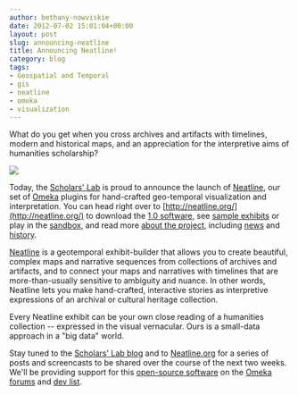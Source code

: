 ```yaml
---
author: bethany-nowviskie
date: 2012-07-02 15:01:04+00:00
layout: post
slug: announcing-neatline
title: Announcing Neatline!
category: blog
tags:
- Geospatial and Temporal
- gis
- neatline
- omeka
- visualization
---
```


What do you get when you cross archives and artifacts with timelines, modern and historical maps, and an appreciation for the interpretive aims of humanities scholarship?

[![](http://static.scholarslab.org/wp-content/uploads/2012/07/Screen-shot-2012-07-02-at-10.36.28-AM1.png)](http://www.neatline.org/)

Today, the [Scholars' Lab](http://scholarslab.org) is proud to announce the launch of [Neatline](http://neatline.org/), our set of [Omeka](http://omeka.org) plugins for hand-crafted geo-temporal visualization and interpretation. You can head right over to [http://neatline.org/](http://neatline.org/) to download the [1.0 software](http://neatline.org/plugins/), see [sample exhibits](http://neatline.org/neatline-in-action/) or play in the [sandbox](http://sandbox.neatline.org/), and read more [about the project](http://neatline.org/about/), including [news](http://neatline.org/news/) and [history](http://neatline.org/about/credits-and-history/).

[Neatline](http://neatline.org/) is a geotemporal exhibit-builder that allows you to create beautiful, complex maps and narrative sequences from collections of archives and artifacts, and to connect your maps and narratives with timelines that are more-than-usually sensitive to ambiguity and nuance. In other words, Neatline lets you make hand-crafted, interactive stories as interpretive expressions of an archival or cultural heritage collection.

Every Neatline exhibit can be your own close reading of a humanities collection -- expressed in the visual vernacular.  Ours is a small-data approach in a "big data" world.

Stay tuned to the [Scholars' Lab blog](http://scholarslab.org/) and to [Neatline.org](http://neatline.org/) for a series of posts and screencasts to be shared over the course of the next two weeks. We'll be providing support for this [open-source software](https://github.com/scholarslab/) on the [Omeka forums](http://omeka.org/forums/) and [dev list](https://groups.google.com/forum/#!forum/omeka-dev).
